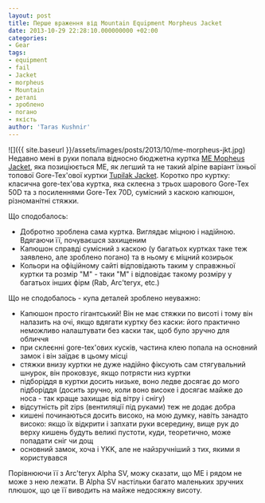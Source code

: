 ```yaml
---
layout: post
title: Перше враження від Mountain Equipment Morpheus Jacket
date: 2013-10-29 22:28:10.000000000 +02:00
categories:
- Gear
tags:
- equipment
- fail
- Jacket
- morpheus
- Mountain
- деталі
- зроблено
- погано
- якість
author: 'Taras Kushnir'
---
```


![]({{ site.baseurl }}/assets/images/posts/2013/10/me-morpheus-jkt.jpg)
Недавно мені в руки попала відносно бюджетна куртка <a title="Morpheus Jacket" href="http://www.mountain-equipment.co.uk/the_gear/clothing/waterproof/morpheus_jacket---566/" target="_blank" rel="noopener noreferrer">ME Mopheus Jacket</a>, яка позиціюється ME, як легший та не такий alpine варіант їхньої топової Gore-Tex'ової куртки <a title="Tupilak Jacket" href="http://www.mountain-equipment.co.uk/the_gear/clothing/waterproof/tupilak_jacket---849/" target="_blank" rel="noopener noreferrer">Tupilak Jacket</a>. Коротко про куртку: класична gore-tex'ова куртка, яка склеєна з трьох шарового Gore-Tex 50D та з посиленнями Gore-Tex 70D, сумісний з каскою капюшон, різноманітні стяжки.

Що сподобалось:
<ul>
<li>Добротно зроблена сама куртка. Виглядає міцною і надійною. Вдягаючи її, почуваєшся захищеним</li>
<li>Капюшон справді сумісний з каскою (у багатьох куртках таке теж заявлено, але зроблено погано) та в ньому є міцний козирьок</li>
<li>Кольори на офіційному сайті відповідають таким у справжньої куртки та розмір "M" - таки "M" і відповідає такому розміру у багатьох інших фірм (Rab, Arc'teryx, etc.)</li>
</ul>

Що не сподобалось - купа деталей зроблено неуважно:
<ul>
<li>Капюшон просто гігантський! Він не має стяжки по висоті і тому він налазить на очі, якщо вдягати куртку без каски: його практично неможливо налаштувати без каски так, щоб було зручно для обличчя</li>
<li>при склеєнні gore-tex'ових кусків, частина клею попала на основний замок і він заїдає в цьому місці</li>
<li>стяжки внизу куртки не дуже надійно фіксують сам стягувальний шнурок, він проковзує, якщо потрясти низ куртки</li>
<li>підборіддя в куртки досить низьке, воно ледве досягає до мого підборіддя (досить зручно, коли воно високе і досягає майже до носа - так краще захищає від вітру і снігу)</li>
<li>відсутність pit zips (вентиляції під руками) теж не додає добра</li>
<li>кишені починаються досить високо, на мою думку, навіть занадто високо: якщо їх відкрити і запхати руки всередину, вище рук до верху кишень будуть великі пустоти, куди, теоретично, може попадати сніг чи дощ</li>
<li>основний замок, хоча і YKK, але не найзручніший з тих, якими я користувався</li>
</ul>

Порівнюючи її з Arc'teryx Alpha SV, можу сказати, що ME і рядом не може з нею лежати. В Alpha SV настільки багато маленьких зручних плюшок, що це її виводить на майже недосяжну висоту.
